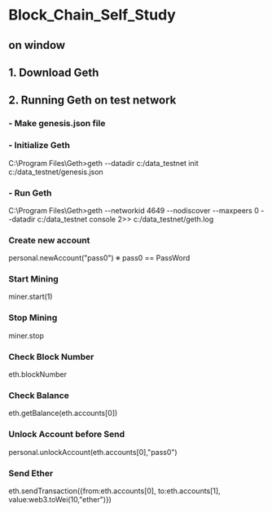 # Block_Chain_Self_Study
on window
-----------------

## 1. Download Geth

## 2. Running Geth on test network
### - Make genesis.json file
### - Initialize Geth
C:\Program Files\Geth>geth --datadir c:/data_testnet init c:/data_testnet/genesis.json
### - Run Geth
C:\Program Files\Geth>geth --networkid 4649 --nodiscover --maxpeers 0 --datadir c:/data_testnet console 2>> c:/data_testnet/geth.log
### Create new account
personal.newAccount("pass0")
※ pass0 == PassWord
### Start Mining
miner.start(1)
### Stop Mining
miner.stop
### Check Block Number
eth.blockNumber
### Check Balance
eth.getBalance(eth.accounts[0])
### Unlock Account before Send
personal.unlockAccount(eth.accounts[0],"pass0")
### Send Ether
eth.sendTransaction({from:eth.accounts[0], to:eth.accounts[1], value:web3.toWei(10,"ether")})

